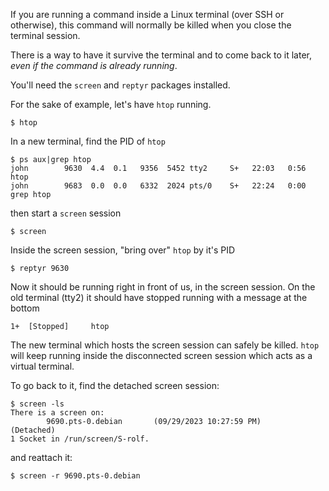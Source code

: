 If you are running a command inside a Linux terminal (over SSH or otherwise), this command will normally be killed when you close the terminal session.

There is a way to have it survive the terminal and to come back to it later, *even if the command is already running*.

You'll need the `screen` and `reptyr` packages installed.

For the sake of example, let's have `htop` running.

```
$ htop
```

In a new terminal, find the PID of `htop`

```
$ ps aux|grep htop
john        9630  4.4  0.1   9356  5452 tty2     S+   22:03   0:56 htop
john        9683  0.0  0.0   6332  2024 pts/0    S+   22:24   0:00 grep htop
```

then start a `screen` session

```
$ screen
```

Inside the screen session, "bring over" `htop` by it's PID

```
$ reptyr 9630
```

Now it should be running right in front of us, in the screen session. On the old terminal (tty2) it should have stopped running with a message at the bottom

```
1+  [Stopped]     htop
```

The new terminal which hosts the screen session can safely be killed. `htop` will keep running inside the disconnected screen session which acts as a virtual terminal.

To go back to it, find the detached screen session:

```
$ screen -ls
There is a screen on:
        9690.pts-0.debian       (09/29/2023 10:27:59 PM)        (Detached)
1 Socket in /run/screen/S-rolf.
```

and reattach it:

```
$ screen -r 9690.pts-0.debian
```
